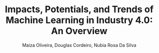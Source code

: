 ---
paperId: 29
author: Maiza Oliveira, Douglas Cordeiro, Nubia Rosa Da Silva
publicationauthor: Da Silva, N. R. et al
title: "Impacts, Potentials, and Trends of Machine Learning in Industry 4.0: An Overview"
pitch: https://slideslive.com/38930530/impacts-potentials-and-trends-of-machine-learning-in-industry-40-an-overview?ref=folder-55828
poster: Poster_Nubia_DaSilva
alt: --
type: Poster
topic: Applications
subtopic: Machine Learning
link: https://doi.org/10.52591/lxai202007136
conference: icml
year: 2020
tags: icml-2020
location: Virtual
---